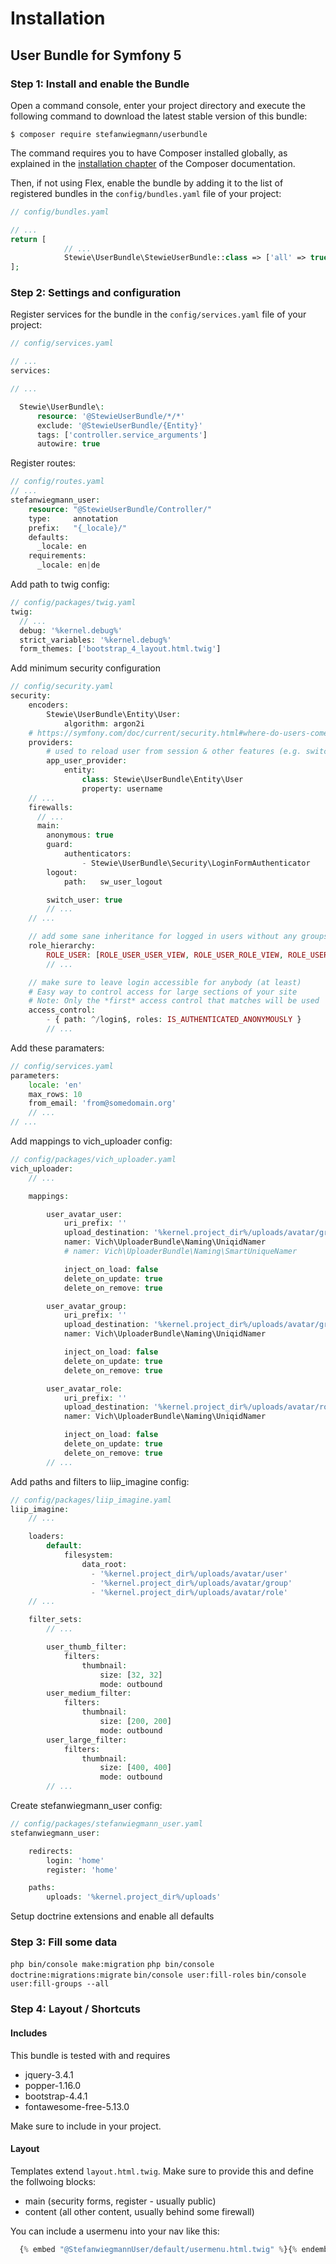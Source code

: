 Installation
============

User Bundle for Symfony 5
----------------------------------

### Step 1: Install and enable the Bundle

Open a command console, enter your project directory and execute the
following command to download the latest stable version of this bundle:

```console
$ composer require stefanwiegmann/userbundle
```
The command requires you to have Composer installed globally, as explained
in the [installation chapter](https://getcomposer.org/doc/00-intro.md)
of the Composer documentation.

Then, if not using Flex, enable the bundle by adding it to the list of registered bundles
in the `config/bundles.yaml` file of your project:

```php
// config/bundles.yaml

// ...
return [
            // ...
            Stewie\UserBundle\StewieUserBundle::class => ['all' => true],
];
```

### Step 2: Settings and configuration

Register services for the bundle in the `config/services.yaml` file of your project:

```php
// config/services.yaml

// ...
services:

// ...

  Stewie\UserBundle\:
      resource: '@StewieUserBundle/*/*'
      exclude: '@StewieUserBundle/{Entity}'
      tags: ['controller.service_arguments']
      autowire: true

```

Register routes:

```php
// config/routes.yaml
// ...
stefanwiegmann_user:
    resource: "@StewieUserBundle/Controller/"
    type:     annotation
    prefix:   "{_locale}/"
    defaults:
      _locale: en
    requirements:
      _locale: en|de
```

Add path to twig config:

```php
// config/packages/twig.yaml
twig:
  // ...
  debug: '%kernel.debug%'
  strict_variables: '%kernel.debug%'
  form_themes: ['bootstrap_4_layout.html.twig']
```

Add minimum security configuration

```php
// config/security.yaml
security:
    encoders:
        Stewie\UserBundle\Entity\User:
            algorithm: argon2i
    # https://symfony.com/doc/current/security.html#where-do-users-come-from-user-providers
    providers:
        # used to reload user from session & other features (e.g. switch_user)
        app_user_provider:
            entity:
                class: Stewie\UserBundle\Entity\User
                property: username
    // ...
    firewalls:
      // ...
      main:
        anonymous: true
        guard:
            authenticators:
                - Stewie\UserBundle\Security\LoginFormAuthenticator
        logout:
            path:   sw_user_logout

        switch_user: true
        // ...
    // ...

    // add some sane inheritance for logged in users without any groups assigned
    role_hierarchy:
        ROLE_USER: [ROLE_USER_USER_VIEW, ROLE_USER_ROLE_VIEW, ROLE_USER_GROUP_VIEW]
        // ...

    // make sure to leave login accessible for anybody (at least)
    # Easy way to control access for large sections of your site
    # Note: Only the *first* access control that matches will be used
    access_control:
        - { path: ^/login$, roles: IS_AUTHENTICATED_ANONYMOUSLY }
        // ...
```
Add these paramaters:

```php
// config/services.yaml
parameters:
    locale: 'en'
    max_rows: 10
    from_email: 'from@somedomain.org'
    // ...
// ...
```

Add mappings to vich_uploader config:

```php
// config/packages/vich_uploader.yaml
vich_uploader:
    // ...

    mappings:

        user_avatar_user:
            uri_prefix: ''
            upload_destination: '%kernel.project_dir%/uploads/avatar/group'
            namer: Vich\UploaderBundle\Naming\UniqidNamer
            # namer: Vich\UploaderBundle\Naming\SmartUniqueNamer

            inject_on_load: false
            delete_on_update: true
            delete_on_remove: true

        user_avatar_group:
            uri_prefix: ''
            upload_destination: '%kernel.project_dir%/uploads/avatar/group'
            namer: Vich\UploaderBundle\Naming\UniqidNamer

            inject_on_load: false
            delete_on_update: true
            delete_on_remove: true

        user_avatar_role:
            uri_prefix: ''
            upload_destination: '%kernel.project_dir%/uploads/avatar/role'
            namer: Vich\UploaderBundle\Naming\UniqidNamer

            inject_on_load: false
            delete_on_update: true
            delete_on_remove: true
        // ...
```

Add paths and filters to liip_imagine config:

```php
// config/packages/liip_imagine.yaml
liip_imagine:
    // ...

    loaders:
        default:
            filesystem:
                data_root:
                  - '%kernel.project_dir%/uploads/avatar/user'
                  - '%kernel.project_dir%/uploads/avatar/group'
                  - '%kernel.project_dir%/uploads/avatar/role'
    // ...

    filter_sets:
        // ...

        user_thumb_filter:
            filters:
                thumbnail:
                    size: [32, 32]
                    mode: outbound
        user_medium_filter:
            filters:
                thumbnail:
                    size: [200, 200]
                    mode: outbound
        user_large_filter:
            filters:
                thumbnail:
                    size: [400, 400]
                    mode: outbound
        // ...
```

Create stefanwiegmann_user config:

```php
// config/packages/stefanwiegmann_user.yaml
stefanwiegmann_user:

    redirects:
        login: 'home'
        register: 'home'

    paths:
        uploads: '%kernel.project_dir%/uploads'
```

Setup doctrine extensions and enable all defaults

### Step 3: Fill some data
`php bin/console make:migration`
`php bin/console doctrine:migrations:migrate`
`bin/console user:fill-roles`
`bin/console user:fill-groups --all`

### Step 4: Layout / Shortcuts

#### Includes

This bundle is tested with and requires

- jquery-3.4.1
- popper-1.16.0
- bootstrap-4.4.1
- fontawesome-free-5.13.0

Make sure to include in your project.

#### Layout

Templates extend `layout.html.twig`. Make sure to provide this and define the follwoing blocks:

- main (security forms, register - usually public)
- content (all other content, usually behind some firewall)

You can include a usermenu into your nav like this:

```php
  {% embed "@StefanwiegmannUser/default/usermenu.html.twig" %}{% endembed %}
```
